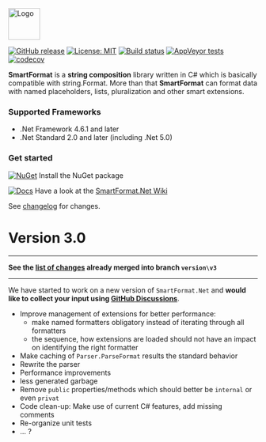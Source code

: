 <img src="https://raw.githubusercontent.com/scottrippey/SmartFormat.NET/main/SmartFormat_64x64.png" width="64" alt="Logo">

[![GitHub release](https://img.shields.io/github/release/axuno/smartformat.net.svg)](https://github.com/axuno/SmartFormat.Net/releases/latest)
[![License: MIT](https://img.shields.io/badge/License-MIT-brightgreen.svg)](https://github.com/axuno/SmartFormat.Net/blob/main/License.txt)
[![Build status](https://ci.appveyor.com/api/projects/status/g27r62fm9c7e0ctv?svg=true)](https://ci.appveyor.com/project/axuno/smartformat)
[![AppVeyor tests](https://img.shields.io/appveyor/tests/axuno/SmartFormat.svg)](https://ci.appveyor.com/project/axuno/SmartFormat/branch/main/tests)
[![codecov](https://codecov.io/gh/axuno/SmartFormat/branch/main/graph/badge.svg)](https://codecov.io/gh/axuno/SmartFormat)

**SmartFormat** is a **string composition** library written in C# which is basically compatible with string.Format. More than that **SmartFormat** can format data with named placeholders, lists, pluralization and other smart extensions.

### Supported Frameworks
* .Net Framework 4.6.1 and later
* .Net Standard 2.0 and later (including .Net 5.0)
 
### Get started
[![NuGet](https://img.shields.io/nuget/v/SmartFormat.Net.svg)](https://www.nuget.org/packages/SmartFormat.Net/) Install the NuGet package

[![Docs](https://img.shields.io/badge/docs-up%20to%20date-brightgreen.svg)](https://github.com/axuno/SmartFormat.Net/wiki)
Have a look at the [SmartFormat.Net Wiki](https://github.com/axuno/SmartFormat.Net/wiki)

See [changelog](CHANGES.md) for changes.

# Version 3.0

<hr>

**See the [list of changes](https://github.com/axuno/SmartFormat/blob/version/v3.0/CHANGES.md) already merged into branch `version\v3`**

<hr>

We have started to work on a new version of ```SmartFormat.Net``` and **would like to collect your input using [GitHub Discussions](https://github.com/axuno/SmartFormat/discussions/139)**.

* Improve management of extensions for better performance:
  * make named formatters obligatory instead of iterating through all formatters
  * the sequence, how extensions are loaded should not have an impact on identifying the right formatter
* Make caching of ```Parser.ParseFormat``` results the standard behavior
* Rewrite the parser
* Performance improvements
*  less generated garbage 
* Remove ```public``` properties/methods which should better be ```internal``` or even ```privat```
* Code clean-up: Make use of current C# features, add missing comments
* Re-organize unit tests
* ... ?
